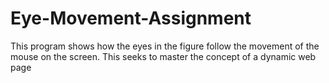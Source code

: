 # Eye-Movement-Assignment
This program shows how the eyes in the figure follow the movement of the mouse on the screen. This seeks to master the concept of a dynamic web page
